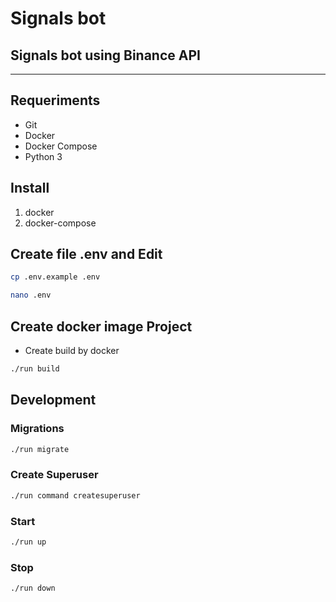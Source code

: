 # Signals bot

## Signals bot using Binance API 
----
## Requeriments

- Git
- Docker
- Docker Compose
- Python 3

## Install

1. docker
2. docker-compose


## Create file .env and Edit

```sh
cp .env.example .env
```
```sh
nano .env
```

## Create docker image Project

- Create build by docker

```sh
./run build
```

## Development

### Migrations

```sh
./run migrate
```
### Create Superuser

```sh
./run command createsuperuser
```

### Start

```sh
./run up
```

### Stop

```sh
./run down
```
